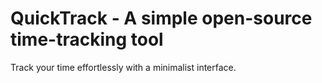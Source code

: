 # QuickTrack - A simple open-source time-tracking tool
Track your time effortlessly with a minimalist interface.
